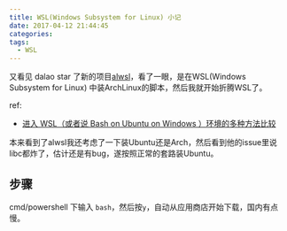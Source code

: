 ```yaml
---
title: WSL(Windows Subsystem for Linux) 小记
date: 2017-04-12 21:44:45
categories:
tags:
  - WSL
---
```

又看见 dalao star 了新的项目[alwsl](https://github.com/alwsl/alwsl)，看了一眼，是在WSL(Windows Subsystem for Linux) 中装ArchLinux的脚本，然后我就开始折腾WSL了。

<!--more-->

ref:

- [进入 WSL（或者说 Bash on Ubuntu on Windows ）环境的多种方法比较](http://www.jianshu.com/p/a8989c23f766)


本来看到了alwsl我还考虑了一下装Ubuntu还是Arch，然后看到他的issue里说libc都炸了，估计还是有bug，遂按照正常的套路装Ubuntu。

## 步骤
cmd/powershell 下输入 `bash`，然后按`y`，自动从应用商店开始下载，国内有点慢。

<div style="display: none;">
{% raw %}


{% blockquote [author[, source]] [link] [source_link_title] %}
content
{% endblockquote %}


{% codeblock [title] [lang:language] [url] [link text] %}
code snippet
{% endcodeblock %}

``` [language] [title] [url] [link text] 
code snippet 
```


{% img [class names] /path/to/image [width] [height] [title text [alt text]] %}

{% asset_img slug [title] %}


{% endraw %}
</div>
